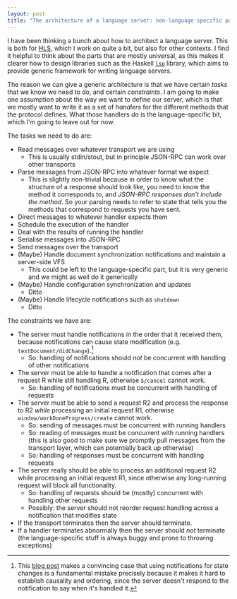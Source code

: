 ```yaml
---
layout: post
title: "The architecture of a language server: non-language-specific parts"
---
```


I have been thinking a bunch about how to architect a language server.
This is both for [HLS](https://github.com/haskell/haskell-language-server), which I work on quite a bit, but also for other contexts.
I find it helpful to think about the parts that are mostly universal, as this makes it clearer how to design libraries such as the Haskell [`lsp`](https://github.com/haskell/lsp) library, which aims to provide generic framework for writing language servers.

The reason we can give a generic architecture is that we have certain _tasks_ that we know we need to do, and certain _constraints_.
I am going to make one assumption about the way we want to define our server, which is that we mostly want to write it as a set of _handlers_ for the different methods that the protocol defines.
What those handlers _do_ is the language-specific bit, which I'm going to leave out for now.

The tasks we need to do are:

- Read messages over whatever transport we are using 
    - This is usually stdin/stout, but in principle JSON-RPC can work over other transports
- Parse messages from JSON-RPC into whatever format we expect 
    - This is slightly non-trivial because in order to know what the structure of a response should look like, you need to know the method it corresponds to, and _JSON-RPC responses don't include the method_. So your parsing needs to refer to state that tells you the methods that correspond to requests you have sent.
- Direct messages to whatever handler expects them 
- Schedule the execution of the handler 
- Deal with the results of running the handler 
- Serialise messages into JSON-RPC
- Send messages over the transport 
- (Maybe) Handle document synchronization notifications and maintain a server-side VFS
    - This could be left to the language-specific part, but it is very generic and we might as well do it generically
- (Maybe) Handle configuration synchronization and updates
    - Ditto
- (Maybe) Handle lifecycle notifications such as `shutdown`
    - Ditto

The constraints we have are:

- The server must handle notifications in the order that it received them, because notifications can cause state modification (e.g. `textDocument/didChange`).[^notifications-should-be-request]
    - So: handling of notifications should _not_ be concurrent with handling of other notifications
- The server must be able to handle a notification that comes after a request R while still handling R, otherwise `$/cancel` cannot work.
    - So: handling of notifications must be concurrent with handling of requests
- The server must be able to send a request R2 and process the response to R2 _while_ processing an initial request R1, otherwise `window/workDoneProgress/create` cannot work.
    - So: sending of messages must be concurrent with running handlers 
    - So: reading of messages must be concurrent with running handlers (this is also good to make sure we promptly pull messages from the transport layer, which can potentially back up otherwise)
    - So: handling of responses must be concurrent with handling requests
- The server really should be able to process an additional request R2 while processing an initial request R1, since otherwise any long-running request will block all functionality.
    - So: handling of requests should be (mostly) concurrent with handling other requests
    - Possibly: the server should not reorder request handling across a notification that modifies state
- If the transport terminates then the server should terminate.
- If a handler terminates abnormally then the server should _not_ terminate (the language-specific stuff is always buggy and prone to throwing exceptions)

[^notifications-should-be-request]: This [blog post](https://matklad.github.io/2023/10/12/lsp-could-have-been-better.html#Causality-Casualty) makes a convincing case that using notifications for state changes is a fundamental mistake precisely because it makes it hard to establish causality and ordering, since the server doesn't respond to the notification to say when it's handled it.
